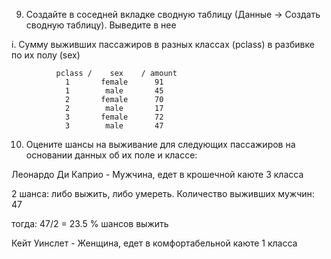 9. Создайте в соседней вкладке сводную таблицу (Данные -> Создать сводную таблицу). Выведите в нее

i. Сумму выживших пассажиров в разных классах (pclass) в разбивке по их полу (sex)

              pclass /    sex    / amount
                1       female      91
                1        male       45
                2       female      70
                2        male       17
                3       female      72
                3        male       47
                
10. Оцените шансы на выживание для следующих пассажиров на основании данных об их поле и классе:

Леонардо Ди Каприо - Мужчина, едет в крошечной каюте 3 класса

2 шанса: либо выжить, либо умереть. Количество выживших мужчин: 47

тогда: 47/2 = 23.5 % шансов выжить

Кейт Уинслет - Женщина, едет в комфортабельной каюте 1 класса
              
